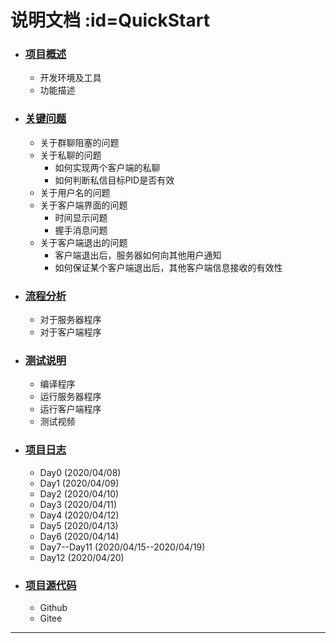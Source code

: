 # 说明文档 :id=QuickStart

* ### [项目概述](/01_Overview)

   * 开发环境及工具
   * 功能描述

* ### [关键问题](/02_KeyPoint.md)

   * 关于群聊阻塞的问题
   * 关于私聊的问题
      * 如何实现两个客户端的私聊
      * 如何判断私信目标PID是否有效
   * 关于用户名的问题
   * 关于客户端界面的问题
      * 时间显示问题
      * 握手消息问题
   * 关于客户端退出的问题
      * 客户端退出后，服务器如何向其他用户通知
      * 如何保证某个客户端退出后，其他客户端信息接收的有效性

* ### [流程分析](/03_Analysis.md)

   * 对于服务器程序
   * 对于客户端程序

* ### [测试说明](/04_Instructions.md)

   * 编译程序
   * 运行服务器程序
   * 运行客户端程序
   * 测试视频

* ### [项目日志](/05_Log.md)

   * Day0 (2020/04/08)
   * Day1 (2020/04/09)
   * Day2 (2020/04/10)
   * Day3 (2020/04/11)
   * Day4 (2020/04/12)
   * Day5 (2020/04/13)
   * Day6 (2020/04/14)
   * Day7--Day11 (2020/04/15--2020/04/19)
   * Day12 (2020/04/20)

* ### [项目源代码](/06_SourceCode.md)

   * Github
   * Gitee

---
